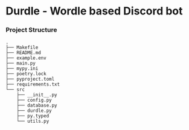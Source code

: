 # Durdle - Wordle based Discord bot

### Project Structure

```
.
├── Makefile
├── README.md
├── example.env
├── main.py
├── mypy.ini
├── poetry.lock
├── pyproject.toml
├── requirements.txt
└── src
    ├── __init__.py
    ├── config.py
    ├── database.py
    ├── durdle.py
    ├── py.typed
    └── utils.py
```
